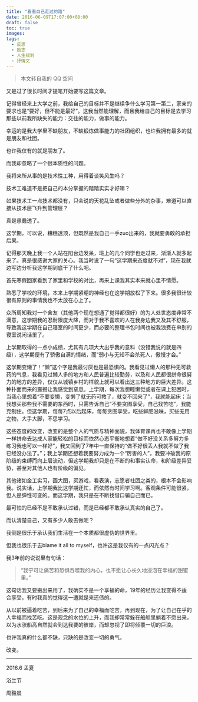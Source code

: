 ```yaml
---
title: "看看自己走过的路"
date: 2016-06-09T17:07:00+08:00
draft: false
toc: true
images:
tags: 
  - 反思
  - 励志
  - 人生规划
  - 抒情文
---
```


> 本文转自我的 QQ 空间

又是过了很长时间才提笔开始要写这篇文章。

记得曾经来上大学之前，我给自己的目标并不是继续争什么学习第一第二，家亲的要求也是“要好，但不能是最好”。这我当然能理解，而且我给自己的目标是去学习那些以前我所缺失的能力：交往的能力，做事的能力。

幸运的是我大学里不缺朋友，不缺锻炼做事能力的社团组织，也许我拥有最多的就是朋友和社团。

也许我仅有的就是朋友了。

而我却忽略了一个很本质性的问题。

我将来所从事的是技术性工种，用得着谈笑风生吗？

技术工难道不是把自己的本分掌握的踏踏实实才好嘛？

如果技术工一点技术都没有，只会说的天花乱坠或者做些分外的杂事，难道可以直接从技术层飞升到管理层？

真是愚蠢透了。

这学期，可以说，糟糕透顶，但既然是我自己一手zuo出来的，我就要勇敢的承担后果。

记得那天晚上我一个人站在阳台边发呆，班上的几个同学也走过来，渐渐人就多起来了。真是很感谢大家的关心。我当时说了一句“这学期来态度就不对”，现在我就边写边分析我这学期到底干了什么吧。

首先寒假回家看到了家里和学校的对比，再来上课我其实本来就心里不情愿。

熟悉了学校的环境，本来上学期紧绷的神经也在这学期放松了下来。很多我很计较很有原则的事情我也不太放在心上了。

众所周知我对一个舍友（其他两个现在想通了觉得都很好）的为人处世态度非常不满意，这学期我的忍耐限度大降，而对于我不喜欢的人在我身边我又及其不舒服，导致我这学期在自己寝室的时间更少，而必要的整理书包时间也被我浪费在串别的寝室说闲话里了。

上学期取得的一点小成绩，尤其有几项大大出乎我的意料（没错我说的就是四级），这学期便有了骄傲自满的情绪，而“弱小与无知不会杀死人，傲慢才会。”

这学期变懒了！“懒”这个字是我最讨厌也是最恐惧的。我看见过懒人的那种无可救药的气息，我看见过懒人多的地方和人民普遍比较勤劳，以及和人民都很拼命很努力的地方的差异，仅仅从城镇乡村的样貌上就可以看出这三种地方的巨大差异。这种扑面而来的震撼让我感觉到窒息。上学期，每次我想睡懒觉或者在课上犯困时，当我心里想着“不要变懒，变懒了就无药可救了，就变不回来了”，我就能起床；当我想买那些我不需要的东西时，只需告诉自己“不要贪图享受，自己找苦吃”，我能克制住。但这学期，每每7点以后起床，每每贪图享受，吃些鲜肥滋味，买些无用之物，大手大脚，不思学习。

这些态度的改变，改变的是整个人的气质与精神面貌，我体育课再也不敢像上学期一样拼命去达成人家能轻松的目标而依然心态平衡地想着“做不好没关系多努力多练习我也可以一样好”，我又回到了7年中一直保持的“做不好很丢人我就不做了我已经没办法了。”；我上学期还想着我要努力成为一个“厉害的人”，我要冲破我的原阶级的束缚而向上层流动，但这学期我却只是在不断的和事实认命，和阶级差异妥协，甚至对其他人也有阶级的偏见。

其他诸如金工实习，画大图，买游戏，看表演，志愿者社团之类的，根本不会影响我。说实话，上学期我比这学期还忙，而依然有时间学习啊。客观条件可能很紧，但人是弹性可变的。而这学期，我只是在不断找借口骗自己而已。

最可怕的已经不是不敢承认过错，而是已经都不敢承认真实的自己了。

而认清楚自己，又有多少人敢去做呢？

我倒是很乐于承认我们生活在一个本质都很虚伪的世界里。

但我也很乐于去blame it all to myself，也许这是我仅有的一点闪光点？

我3年前的说说里有句话：

> “我宁可让痛苦和恐惧吞噬我的内心，也不愿让心长久地浸泡在幸福的甜蜜里。”

这句话我又要搬出来用了，我确实不是一个享福的命，19年的经历让我变得不适合享受，有时我真的觉得这一遭就是来还债的。

从以前被逼着吃苦，到后来为了自己的幸福而吃苦，再到现在，为了让自己在乎的人幸福而找苦吃。这是观念的水位的上升，而我却常常躲在船舱里躺着不愿出来，以为水涨船高自然就会到达我要的彼岸，而却忽视了即将倾覆一切的巨浪。

也许我真的什么都不缺，只缺的是改变一切的勇气。

改变。

---

2016.6 孟夏

浴兰节

周毅晨 
